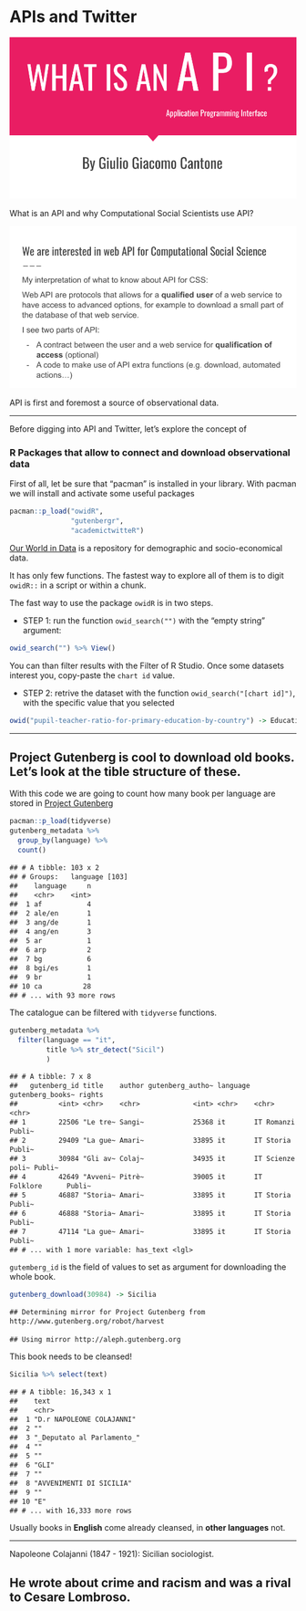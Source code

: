 APIs and Twitter
================

![](API0.png)

What is an API and why Computational Social Scientists use API?

![](API1.png)

API is first and foremost a source of observational data.

------------------------------------------------------------------------

Before digging into API and Twitter, let’s explore the concept of

### R Packages that allow to connect and download observational data

First of all, let be sure that “pacman” is installed in your library.
With pacman we will install and activate some useful packages

``` r
pacman::p_load("owidR",
               "gutenbergr",
               "academictwitteR")
```

[Our World in Data](https://ourworldindata.org/) is a repository for
demographic and socio-economical data.

It has only few functions. The fastest way to explore all of them is to
digit `owidR::` in a script or within a chunk.

The fast way to use the package `owidR` is in two steps.

-   STEP 1: run the function `owid_search("")` with the “empty string”
    argument:

``` r
owid_search("") %>% View()
```

You can than filter results with the Filter of R Studio. Once some
datasets interest you, copy-paste the `chart id` value.

-   STEP 2: retrive the dataset with the function
    `owid_search("[chart id]")`, with the specific value that you
    selected

``` r
owid("pupil-teacher-ratio-for-primary-education-by-country") -> Education
```

------------------------------------------------------------------------

## Project Gutenberg is cool to download old books. Let’s look at the tible structure of these.

With this code we are going to count how many book per language are
stored in [Project Gutenberg](https://www.gutenberg.org/)

``` r
pacman::p_load(tidyverse)
gutenberg_metadata %>%
  group_by(language) %>%
  count()
```

    ## # A tibble: 103 x 2
    ## # Groups:   language [103]
    ##    language     n
    ##    <chr>    <int>
    ##  1 af           4
    ##  2 ale/en       1
    ##  3 ang/de       1
    ##  4 ang/en       3
    ##  5 ar           1
    ##  6 arp          2
    ##  7 bg           6
    ##  8 bgi/es       1
    ##  9 br           1
    ## 10 ca          28
    ## # ... with 93 more rows

The catalogue can be filtered with `tidyverse` functions.

``` r
gutenberg_metadata %>%
  filter(language == "it",
         title %>% str_detect("Sicil")
         )
```

    ## # A tibble: 7 x 8
    ##   gutenberg_id title    author gutenberg_autho~ language gutenberg_books~ rights
    ##          <int> <chr>    <chr>             <int> <chr>    <chr>            <chr> 
    ## 1        22506 "Le tre~ Sangi~            25368 it       IT Romanzi       Publi~
    ## 2        29409 "La gue~ Amari~            33895 it       IT Storia        Publi~
    ## 3        30984 "Gli av~ Colaj~            34935 it       IT Scienze poli~ Publi~
    ## 4        42649 "Avveni~ Pitrè~            39005 it       IT Folklore      Publi~
    ## 5        46887 "Storia~ Amari~            33895 it       IT Storia        Publi~
    ## 6        46888 "Storia~ Amari~            33895 it       IT Storia        Publi~
    ## 7        47114 "La gue~ Amari~            33895 it       IT Storia        Publi~
    ## # ... with 1 more variable: has_text <lgl>

`gutemberg_id` is the field of values to set as argument for downloading
the whole book.

``` r
gutenberg_download(30984) -> Sicilia
```

    ## Determining mirror for Project Gutenberg from http://www.gutenberg.org/robot/harvest

    ## Using mirror http://aleph.gutenberg.org

This book needs to be cleansed!

``` r
Sicilia %>% select(text)
```

    ## # A tibble: 16,343 x 1
    ##    text                      
    ##    <chr>                     
    ##  1 "D.r NAPOLEONE COLAJANNI" 
    ##  2 ""                        
    ##  3 "_Deputato al Parlamento_"
    ##  4 ""                        
    ##  5 ""                        
    ##  6 "GLI"                     
    ##  7 ""                        
    ##  8 "AVVENIMENTI DI SICILIA"  
    ##  9 ""                        
    ## 10 "E"                       
    ## # ... with 16,333 more rows

Usually books in **English** come already cleansed, in **other
languages** not.

------------------------------------------------------------------------

Napoleone Colajanni (1847 - 1921): Sicilian sociologist.

## He wrote about crime and racism and was a rival to Cesare Lombroso.
